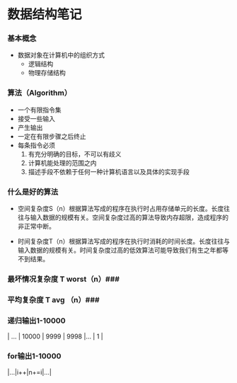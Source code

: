 # 数据结构笔记 #
### 基本概念 ###
+ 数据对象在计算机中的组织方式
    + 逻辑结构
    + 物理存储结构
    
### 算法（Algorithm） ###
+ 一个有限指令集
+ 接受一些输入
+ 产生输出
+ 一定在有限步骤之后终止
+ 每条指令必须
   1. 有充分明确的目标，不可以有歧义
   2. 计算机能处理的范围之内
   3. 描述手段不依赖于任何一种计算机语言以及具体的实现手段
   
### 什么是好的算法 ###
+ 空间复杂度S（n）根据算法写成的程序在执行时占用存储单元的长度。长度往往与输入数据的规模有关。空间复杂度过高的算法导致内存超限，造成程序的非正常中断。

+ 时间复杂度T（n）根据算法写成的程序在执行时消耗的时间长度。长度往往与输入数据的规模有关。时间复杂度过高的低效算法可能导致我们有生之年都等不到结果。

### 最坏情况复杂度 T  worst（n）###

### 平均复杂度 T  avg （n）###


### 递归输出1-10000 ###
 | ... | 10000 | 9999 | 9998 |... | 1 |

### for输出1-10000 ###
|...|i++|n+=i|...|



